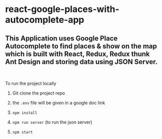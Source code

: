 # react-google-places-with-autocomplete-app

## This Application uses Google Place Autocomplete to find places & show on the map which is built with React, Redux, Redux thunk Ant Design and storing data using JSON Server.

<br/>

To run the project locally

1. Git clone the project repo

2. the `.env` file will be given in a google doc link

3. `npm install`

4. `npm run server` (to run the json server)

5. `npm start`
